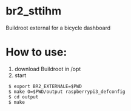 # br2_sttihm
Buildroot external for a bicycle dashboard

# How to use:
 1) download Buildroot in /opt
 2) start
``` shell
 $ export BR2_EXTERNALE=$PWD
 $ make O=$PWD/output raspberrypi3_defconfig
 $ cd output
 $ make
```

